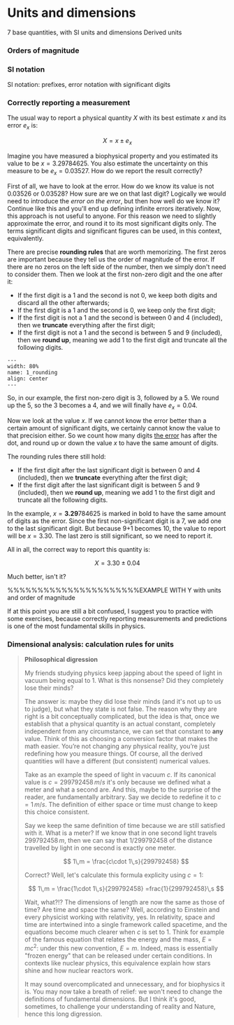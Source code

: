 # Units and dimensions

7 base quantities, with SI units and dimensions
Derived units

### Orders of magnitude

### SI notation
SI notation: prefixes, error notation with significant digits

### Correctly reporting a measurement
The usual way to report a physical quantity $X$ with its best estimate $x$ and its error $e_x$ is:

$$
X = x \pm e_x
$$

Imagine you have measured a biophysical property and you estimated its value to be $x=3.29784625$. You also estimate the uncertainty on this measure to be $e_x=0.03527$. How do we report the result correctly?

First of all, we have to look at the error. How do we know its value is not $0.03526$ or $0.03528$? How sure are we on that last digit? Logically we would need to introduce the *error on the error*, but then how well do we know it? Continue like this and you'll end up defining infinite errors iteratively. Now, this approach is not useful to anyone. For this reason we need to slightly approximate the error, and round it to its most significant digits only. The terms significant digits and significant figures can be used, in this context, equivalently.

There are precise **rounding rules** that are worth memorizing. The first zeros are important because they tell us the order of magnitude of the error. If there are no zeros on the left side of the number, then we simply don't need to consider them. Then we look at the first non-zero digit and the one after it:
- If the first digit is a 1 and the second is not 0, we keep both digits and discard all the other afterwards;
- If the first digit is a 1 and the second is 0, we keep only the first digit;
- If the first digit is not a 1 and the second is between 0 and 4 (included), then we **truncate** everything after the first digit;
- If the first digit is not a 1 and the second is between 5 and 9 (included), then we **round up**, meaning we add 1 to the first digit and truncate all the following digits.

```{figure} ../figures/chap1_rounding.png
---
width: 80%
name: 1_rounding
align: center
---
```

So, in our example, the first non-zero digit is 3, followed by a 5. We round up the 5, so the 3 becomes a 4, and we will finally have $e_x=0.04$.

Now we look at the value $x$. If we cannot know the error better than a certain amount of significant digits, we certainly cannot know the value to that precision either. So we count how many digits <ins>the error</ins> has after the dot, and round up or down the value $x$ to have the same amount of digits.

The rounding rules there still hold:
- If the first digit after the last significant digit is between 0 and 4 (included), then we **truncate** everything after the first digit;
- If the first digit after the last significant digit is between 5 and 9 (included), then we **round up**, meaning we add 1 to the first digit and truncate all the following digits.

In the example, $x=\mathbf{3.29}784625$ is marked in bold to have the same amount of digits as the error. Since the first non-significant digit is a 7, we add one to the last significant digit. But because 9+1 becomes 10, the value to report will be $x=3.30$. The last zero is still significant, so we need to report it.

All in all, the correct way to report this quantity is:

$$
 X = 3.30\pm 0.04
$$

Much better, isn't it?

%%%%%%%%%%%%%%%%%%%%%%EXAMPLE WITH Y with units and order of magnitude

If at this point you are still a bit confused, I suggest you to practice with some exercises, because correctly reporting measurements and predictions is one of the most fundamental skills in physics.


### Dimensional analysis: calculation rules for units

> **Philosophical digression**
>
>My friends studying physics keep japping about the speed of light in vacuum being equal to 1. What is this nonsense? Did they completely lose their minds?
>
>The answer is: maybe they did lose their minds (and it's not up to us to judge), but what they state is not false. The reason why they are right is a bit conceptually complicated, but the idea is that, once we establish that a physical quantity is an actual constant, completely independent from any circumstance, we can set that constant to **any** value. Think of this as choosing a conversion factor that makes the math easier. You’re not changing any physical reality, you’re just redefining how you measure things. Of course, all the derived quantities will have a different (but consistent) numerical values. 
>
>Take as an example the speed of light in vacuum $c$. If its canonical value is $c=299792458\,m/s$ it's only because we defined what a meter and what a second are. And this, maybe to the surprise of the reader, are fundamentally arbitrary.
> Say we decide to redefine it to $c=1\,m/s$. The definition of either space or time must change to keep this choice consistent. 
>
> Say we keep the same definition of time because we are still satisfied with it. What is a meter? If we know that in one second light travels $299792458\,m$, then we can say that $1/299792458$ of the distance travelled by light in one second is exactly one meter.
>
>$$
> 1\,m = \frac{c\cdot 1\,s}{299792458} 
>$$
>
>Correct? Well, let's calculate this formula explicity using $c=1$:
>
>$$
> 1\,m = \frac{1\cdot 1\,s}{299792458} =frac{1}{299792458}\,s
>$$
>
>Wait, what?!? The dimensions of length are now the same as those of time? Are time and space the same? Well, according to Einstein and every physicist working with relativity, yes. In relativity, space and time are intertwined into a single framework called spacetime, and the equations become much clearer when $c$ is set to 1. Think for example of the famous equation that relates the energy and the mass, $E=mc^2$: under this new convention, $E=m$. Indeed, mass is essentially "frozen energy" that can be released under certain conditions. In contexts like nuclear physics, this equivalence explain how stars shine and how nuclear reactors work.
>
>It may sound overcomplicated and unnecessary, and for biophysics it is. You may now take a breath of relief: we won't need to change the definitions of fundamental dimensions. But I think it's good, sometimes, to challenge your understanding of reality and Nature, hence this long digression.
>